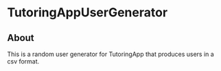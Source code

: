 # TutoringAppUserGenerator

## About

This is a random user generator for TutoringApp that produces users in a csv format.
